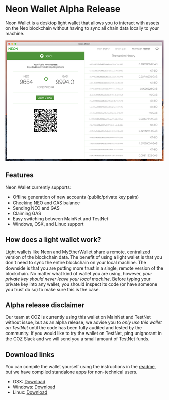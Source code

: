 # Neon Wallet Alpha Release

Neon Wallet is a desktop light wallet that allows you to interact with assets on the Neo blockchain without having to sync all chain data locally to your machine.

![wallet](/wallet.png)

## Features

Neon Wallet currently supports:

  + Offline generation of new accounts (public/private key pairs)
  + Checking NEO and GAS balance
  + Sending NEO and GAS
  + Claiming GAS
  + Easy switching between MainNet and TestNet
  + Windows, OSX, and Linux support

## How does a light wallet work?

Light wallets like Neon and MyEtherWallet share a remote, centralized version of the blockchain data. The benefit of using a light wallet is that you don't need to sync the entire blockchain on your local machine. The downside is that you are putting more trust in a single, remote version of the blockchain. No matter what kind of wallet you are using, however, *your private key should never leave your local machine*. Before typing your private key into any wallet, you should inspect its code (or have someone you trust do so) to make sure this is the case.

## Alpha release disclaimer

Our team at COZ is currently using this wallet on MainNet and TestNet without issue, but as an alpha release, we advise you to *only use this wallet on TestNet* until the code has been fully audited and tested by the community. If you would like to try the wallet on TestNet, ping unignorant in the COZ Slack and we will send you a small amount of TestNet funds.  

## Download links

You can compile the wallet yourself using the instructions in the [readme](../README.md), but we have compiled standalone apps for non-technical users.

  + OSX: [Download](/todo)
  + Windows: [Download](/todo)
  + Linux: [Download](/todo)
